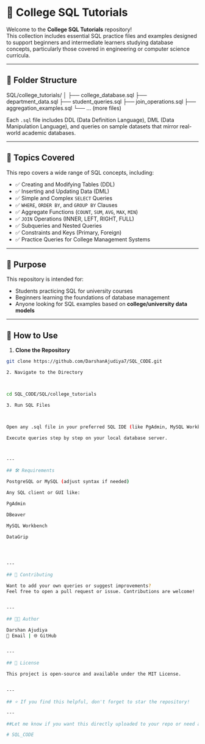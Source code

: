 

# 📘 College SQL Tutorials

Welcome to the **College SQL Tutorials** repository!  
This collection includes essential SQL practice files and examples designed to support beginners and intermediate learners studying database concepts, particularly those covered in engineering or computer science curricula.

---

## 📂 Folder Structure

SQL/college_tutorials/ │ ├── college_database.sql ├── department_data.sql ├── student_queries.sql ├── join_operations.sql ├── aggregation_examples.sql └── ... (more files)

Each `.sql` file includes DDL (Data Definition Language), DML (Data Manipulation Language), and queries on sample datasets that mirror real-world academic databases.

---

## 📌 Topics Covered

This repo covers a wide range of SQL concepts, including:

- ✅ Creating and Modifying Tables (DDL)
- ✅ Inserting and Updating Data (DML)
- ✅ Simple and Complex `SELECT` Queries
- ✅ `WHERE`, `ORDER BY`, and `GROUP BY` Clauses
- ✅ Aggregate Functions (`COUNT`, `SUM`, `AVG`, `MAX`, `MIN`)
- ✅ `JOIN` Operations (INNER, LEFT, RIGHT, FULL)
- ✅ Subqueries and Nested Queries
- ✅ Constraints and Keys (Primary, Foreign)
- ✅ Practice Queries for College Management Systems

---

## 🎯 Purpose

This repository is intended for:

- Students practicing SQL for university courses
- Beginners learning the foundations of database management
- Anyone looking for SQL examples based on **college/university data models**

---

## 🚀 How to Use

1. **Clone the Repository**

```bash
git clone https://github.com/DarshanAjudiya7/SQL_CODE.git

2. Navigate to the Directory



cd SQL_CODE/SQL/college_tutorials

3. Run SQL Files



Open any .sql file in your preferred SQL IDE (like PgAdmin, MySQL Workbench, or VS Code with SQL extension).

Execute queries step by step on your local database server.



---

## 🛠️ Requirements

PostgreSQL or MySQL (adjust syntax if needed)

Any SQL client or GUI like:

PgAdmin

DBeaver

MySQL Workbench

DataGrip




---

## 🙌 Contributing

Want to add your own queries or suggest improvements?
Feel free to open a pull request or issue. Contributions are welcome!


---

## 👨‍💻 Author

Darshan Ajudiya
📧 Email | 🌐 GitHub


---

## 📄 License

This project is open-source and available under the MIT License.


---
 
## ⭐ If you find this helpful, don't forget to star the repository!

---

##Let me know if you want this directly uploaded to your repo or need a PDF version for submission.

# SQL_CODE